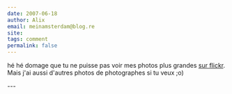 ```yaml
---
date: 2007-06-18
author: Alix
email: meinamsterdam@blog.re
site: 
tags: comment
permalink: false
---
```


<p>hé hé domage que tu ne puisse pas voir mes photos plus grandes <a href="http://www.flickr.com/photos/13274211@N00/">sur flickr</a>. Mais j'ai aussi d'autres photos de photographes si tu veux ;o)</p>
---